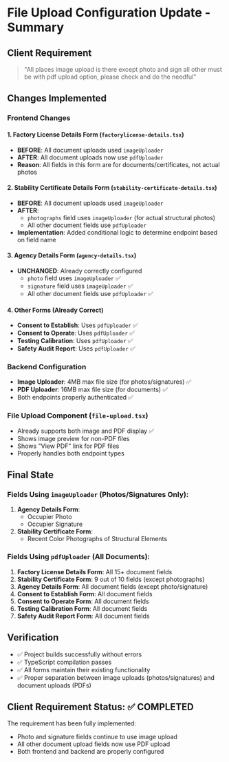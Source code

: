 # File Upload Configuration Update - Summary

## Client Requirement
> "All places image upload is there except photo and sign all other must be with pdf upload option, please check and do the needful"

## Changes Implemented

### Frontend Changes

#### 1. Factory License Details Form (`factorylicense-details.tsx`)
- **BEFORE**: All document uploads used `imageUploader`
- **AFTER**: All document uploads now use `pdfUploader`
- **Reason**: All fields in this form are for documents/certificates, not actual photos

#### 2. Stability Certificate Details Form (`stability-certificate-details.tsx`)
- **BEFORE**: All document uploads used `imageUploader`
- **AFTER**: 
  - `photographs` field uses `imageUploader` (for actual structural photos)
  - All other document fields use `pdfUploader`
- **Implementation**: Added conditional logic to determine endpoint based on field name

#### 3. Agency Details Form (`agency-details.tsx`)
- **UNCHANGED**: Already correctly configured
  - `photo` field uses `imageUploader` ✅
  - `signature` field uses `imageUploader` ✅
  - All other document fields use `pdfUploader` ✅

#### 4. Other Forms (Already Correct)
- **Consent to Establish**: Uses `pdfUploader` ✅
- **Consent to Operate**: Uses `pdfUploader` ✅
- **Testing Calibration**: Uses `pdfUploader` ✅
- **Safety Audit Report**: Uses `pdfUploader` ✅

### Backend Configuration
- **Image Uploader**: 4MB max file size (for photos/signatures) ✅
- **PDF Uploader**: 16MB max file size (for documents) ✅
- Both endpoints properly authenticated ✅

### File Upload Component (`file-upload.tsx`)
- Already supports both image and PDF display ✅
- Shows image preview for non-PDF files
- Shows "View PDF" link for PDF files
- Properly handles both endpoint types

## Final State

### Fields Using `imageUploader` (Photos/Signatures Only):
1. **Agency Details Form**:
   - Occupier Photo
   - Occupier Signature
2. **Stability Certificate Form**:
   - Recent Color Photographs of Structural Elements

### Fields Using `pdfUploader` (All Documents):
1. **Factory License Details Form**: All 15+ document fields
2. **Stability Certificate Form**: 9 out of 10 fields (except photographs)
3. **Agency Details Form**: All document fields (except photo/signature)
4. **Consent to Establish Form**: All document fields
5. **Consent to Operate Form**: All document fields
6. **Testing Calibration Form**: All document fields
7. **Safety Audit Report Form**: All document fields

## Verification
- ✅ Project builds successfully without errors
- ✅ TypeScript compilation passes
- ✅ All forms maintain their existing functionality
- ✅ Proper separation between image uploads (photos/signatures) and document uploads (PDFs)

## Client Requirement Status: ✅ COMPLETED
The requirement has been fully implemented:
- Photo and signature fields continue to use image upload
- All other document upload fields now use PDF upload
- Both frontend and backend are properly configured